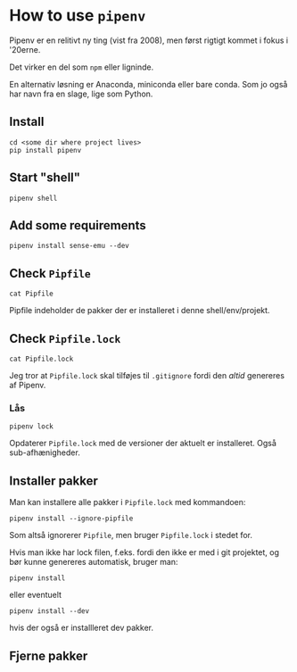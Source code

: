 # How to use `pipenv`

Pipenv er en relitivt ny ting (vist fra 2008), men først rigtigt kommet i fokus i '20erne.

Det virker en del som `npm` eller ligninde.

En alternativ løsning er Anaconda, miniconda eller bare conda. Som jo også har navn fra en slage, lige som Python.

## Install

    cd <some dir where project lives>
    pip install pipenv

## Start "shell"

    pipenv shell

## Add some requirements

    pipenv install sense-emu --dev

## Check `Pipfile`

    cat Pipfile

Pipfile indeholder de pakker der er installeret i denne shell/env/projekt.

## Check `Pipfile.lock`

    cat Pipfile.lock

Jeg tror at `Pipfile.lock` skal tilføjes til `.gitignore` fordi den _altid_ genereres af Pipenv.

### Lås 

    pipenv lock

Opdaterer `Pipfile.lock` med de versioner der aktuelt er installeret. Også sub-afhænigheder.

## Installer pakker

Man kan installere alle pakker i `Pipfile.lock` med kommandoen:

    pipenv install --ignore-pipfile

Som altså ignorerer `Pipfile`, men bruger `Pipfile.lock` i stedet for.

Hvis man ikke har lock filen, f.eks. fordi den ikke er med i git projektet, og bør kunne genereres automatisk, bruger man:

    pipenv install

eller eventuelt 

    pipenv install --dev

hvis der også er installleret dev pakker.

## Fjerne pakker 

